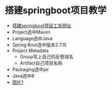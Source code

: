 # 搭建springboot项目教学

- [搭建springboot项目工具网址](https://start.spring.io/)
- Project选中Maven
- Language选中Java
- Spring Boot选中版本2.7.15
- Project Metadata
  - Group写上自己的反卷域名
  - Artifact自己项目名称
- Packaging选中jar
- Java选中8
- [图片1](enter.png)
